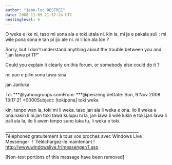 ```yaml
---
author: "jean-luc DESTREE"
date: 2008-11-09 21:17:24 UTC
nestinglevel: 6
---
```

O weka e ike ni, taso mi sona ala e toki utala ni. kin la, mi ja e pakala suli : mi wile pona sona e tan pi ijo ale ni. ni li lon ala lon ?  
  
Sorry, but I don't understand anything about the trouble between you and "jan lawa pi TP"  
  
Could you explain it clearly on this forum, or somebody else could do it ?  
  
mi pan e pilin sona tawa sina  
  
jan Janluka  
  
  
  
To: \*\*\*@yahoogroups.comFrom: \*\*\*@penzeng.deDate: Sun, 9 Nov 2008 13:17:21 +0000Subject: \[tokipona\] toki weka  
  
  
  
kin, tenpo wan la, toki mi li weka. taso jan ala li weka e ona. ilo li weka e ona.nasin li ni:jan toki tawa kulupu ni la, jan lawa li wile lukin e toki.jan lawa li pali ala la, ilo li awen tenpo suno luka tu, li weka e toki.  
  
  
  
  
  
\_\_\_\_\_\_\_\_\_\_\_\_\_\_\_\_\_\_\_\_\_\_\_\_\_\_\_\_\_\_\_\_\_\_\_\_\_\_\_\_\_\_\_\_\_\_\_\_\_\_\_\_\_\_\_\_\_\_\_\_\_\_\_\_\_  
Téléphonez gratuitement à tous vos proches avec Windows Live Messenger  !  Téléchargez-le maintenant !  
http://www.windowslive.fr/messenger/1.asp  
  
\[Non-text portions of this message have been removed\]